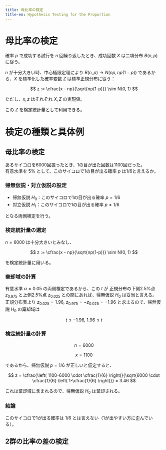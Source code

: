 ```yaml
---
title: 母比率の検定
title-en: Hypothesis Testing for the Proportion
---
```


# 母比率の検定

確率 $p$ で成功する試行を $n$ 回繰り返したとき、成功回数 $X$ は二項分布 $B(n, p)$ に従う。

$n$ が十分大きい時、中心極限定理により $B(n, p) \to N(np, np(1-p))$ であるから、$X$ を標準化した確率変数 $Z$ は標準正規分布に従う：

$$
z := \cfrac{x - np}{\sqrt{np(1-p)}} \sim N(0, 1)
$$

ただし、$x, z$ はそれぞれ $X, Z$ の実現値。

この $Z$ を検定統計量として利用できる。

# 検定の種類と具体例

## 母比率の検定

あるサイコロを6000回振ったとき、1の目が出た回数は1100回だった。  
有意水準を 5% として、このサイコロで1の目が出る確率 $p$ は1/6と言えるか。

### 帰無仮説・対立仮説の設定

- 帰無仮説 $H_0$：このサイコロで1の目が出る確率 $p = 1/6$
- 対立仮説 $H_1$：このサイコロで1の目が出る確率 $p \ne 1/6$

となる両側検定を行う。

### 検定統計量の選定

$n=6000$ は十分大きいとみなし、

$$
z := \cfrac{x - np}{\sqrt{np(1-p)}} \sim N(0, 1)
$$

を検定統計量に用いる。

### 棄却域の計算

有意水準 $\alpha = 0.05$ の両側検定であるから、この $t$ が 正規分布の下側2.5%点 $z_{0.975}$ と上側2.5%点 $z_{0.025}$ との間にあれば、帰無仮説 $H_0$ は妥当と言える。  
正規分布表より $z_{0.025} = 1.96,\ z_{0.975} = -z_{0.025} = -1.96$ と求まるので、帰無仮説 $H_0$ の棄却域は

$$
t \le -1.96,\ 1.96 \le t
$$

### 検定統計量の計算

$$
n = 6000
$$

$$
x = 1100
$$

であるから、帰無仮説 $p=1/6$ が正しいと仮定すると、

$$
z = \cfrac{\left( 1100-6000 \cdot \cfrac{1}{6} \right)}{\sqrt{6000 \cdot \cfrac{1}{6} \left( 1-\cfrac{1}{6} \right)}}
= 3.46
$$

これは棄却域に含まれるので、帰無仮説 $H_0$ は棄却される。

### 結論

このサイコロで1が出る確率は 1/6 とは言えない（1が出やすい方に歪んでいる）。


## 2群の比率の差の検定



